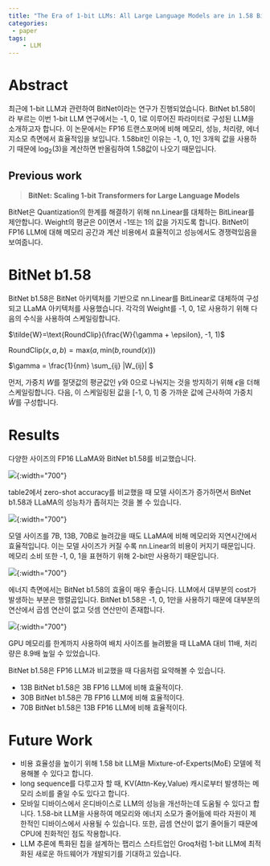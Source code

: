 ```yaml
---
title: "The Era of 1-bit LLMs: All Large Language Models are in 1.58 Bits"
categories:
 - paper
tags:
    - LLM
---
```

# Abstract

최근에 1-bit LLM과 관련하여 BitNet이라는 연구가 진행되었습니다. BitNet b1.58이라 부르는 이번 1-bit LLM 연구에서는 -1, 0, 1로 이루어진 파라미터로 구성된 LLM을 소개하고자 합니다. 이 논문에서는 FP16 트랜스포머에 비해 메모리, 성능, 처리량, 에너지소모 측면에서 효율적임을 보입니다. 1.58bit인 이유는 -1, 0, 1인 3개읙 값을 사용하기 때문에 $\text{log}_2(3)$을 계산하면 반올림하여 1.58값이 나오기 때문입니다.

## Previous work

> **BitNet: Scaling 1-bit Transformers for Large Language Models**
> 

BitNet은 Quantization의 한계를 해결하기 위해 nn.Linear를 대체하는 BitLinear를 제안합니다. Weight의 평균은 0이면서 -1또는 1의 값을 가지도록 합니다. BitNet이 FP16 LLM에 대해 메모리 공간과 계산 비용에서 효율적이고 성능에서도 경쟁력있음을 보여줍니다.

# BitNet b1.58

BitNet b1.58은 BitNet 아키텍처를 기반으로 nn.Linear를 BitLinear로 대체하여 구성되고 LLaMA 아키텍처를 사용했습니다. 각각의 Weight를 -1, 0, 1로 사용하기 위해 다음의 수식을 사용하여 스케일링합니다.

$\tilde{W}=\text{RoundClip}(\frac{W}{\gamma + \epsilon}, -1, 1)$

$\text{RoundClip}(x,a,b)=\text{max}(a,\text{min}(b,\text{round}(x)))$

$\gamma = \frac{1}{nm} \sum_{ij} \|W_{ij}\| $

먼저, 가중치 $W$를 절댓값의 평균값인 $\gamma$와 0으로 나눠지는 것을 방지하기 위해 $\epsilon$을 더해 스케일링합니다. 다음, 이 스케일링된 값을 [-1, 0, 1] 중 가까운 값에 근사하여 가중치 $\tilde{W}$를 구성합니다.

# Results

다양한 사이즈의 FP16 LLaMA와 BitNet b1.58를 비교했습니다. 

![](https://lh3.google.com/u/0/d/1xTIvsHMX7CRQMGZKmifvOO9GK_TbLVJr){:width="700"}    

table2에서 zero-shot accuracy를 비교했을 때 모델 사이즈가 증가하면서 BitNet b1.58과 LLaMA의 성능차가 좁혀지는 것을 볼 수 있습니다.

![](https://lh3.google.com/u/0/d/154-I-VBHdK545N6wz1gk3FfIOetHiOi9){:width="700"}    

모델 사이즈를 7B, 13B, 70B로 늘려갔을 때도 LLaMA에 비해 메모리와 지연시간에서 효율적입니다. 이는 모델 사이즈가 커질 수록 nn.Linear의 비용이 커지기 때문입니다. 메모리 소비 또한 -1, 0, 1을 표현하기 위해 2-bit만 사용하기 때문입니다.

![](https://lh3.google.com/u/0/d/1Lc2cVNo5wzHsJV7OSdK56w8bTGX5537B){:width="700"}    

에너지 측면에서는 BitNet b1.58의 효율이 매우 좋습니다. LLM에서 대부분의 cost가 발생하는 부분은 행렬곱입니다. BitNet b1.58은 -1, 0, 1만을 사용하기 때문에 대부분의 연산에서 곱셈 연산이 없고 덧셈 연산만이 존재합니다. 

![](https://lh3.google.com/u/0/d/1-t6fBA9irY1UX_wYjB0t1Uthdyf07WrN){:width="700"}    

GPU 메모리를 한계까지 사용하여 배치 사이즈를 늘려봤을 때 LLaMA 대비 11배, 처리량은 8.9배 높일 수 있었습니다.

BitNet b1.58은 FP16 LLM과 비교했을 때 다음처럼 요약해볼 수 있습니다.

- 13B BitNet b1.58은 3B FP16 LLM에 비해 효율적이다.
- 30B BitNet b1.58은 7B FP16 LLM에 비해 효율적이다.
- 70B BitNet b1.58은 13B FP16 LLM에 비해 효율적이다.

# Future Work

- 비용 효율성을 높이기 위해 1.58 bit LLM을 Mixture-of-Experts(MoE) 모델에 적용해볼 수 있다고 합니다.
- long sequence를 다루고자 할 때, KV(Attn-Key,Value) 캐시로부터 발생하는 메모리 소비를 줄일 수도 있다고 합니다.
- 모바일 디바이스에서 온디바이스로 LLM의 성능을 개선하는데 도움될 수 있다고 합니다. 1.58-bit LLM을 사용하여 메모리와 에너지 소모가 줄어듦에 따라 자원이 제한적인 디바이스에서 사용될 수 있습니다. 또한, 곱셈 연산이 없기 줄어들기 때문에 CPU에 친화적인 점도 작용합니다.
- LLM 추론에 특화된 칩을 설계하는 팹리스 스타트업인 Groq처럼 1-bit LLM에 최적화된 새로운 하드웨어가 개발되기를 기대하고 있습니다.